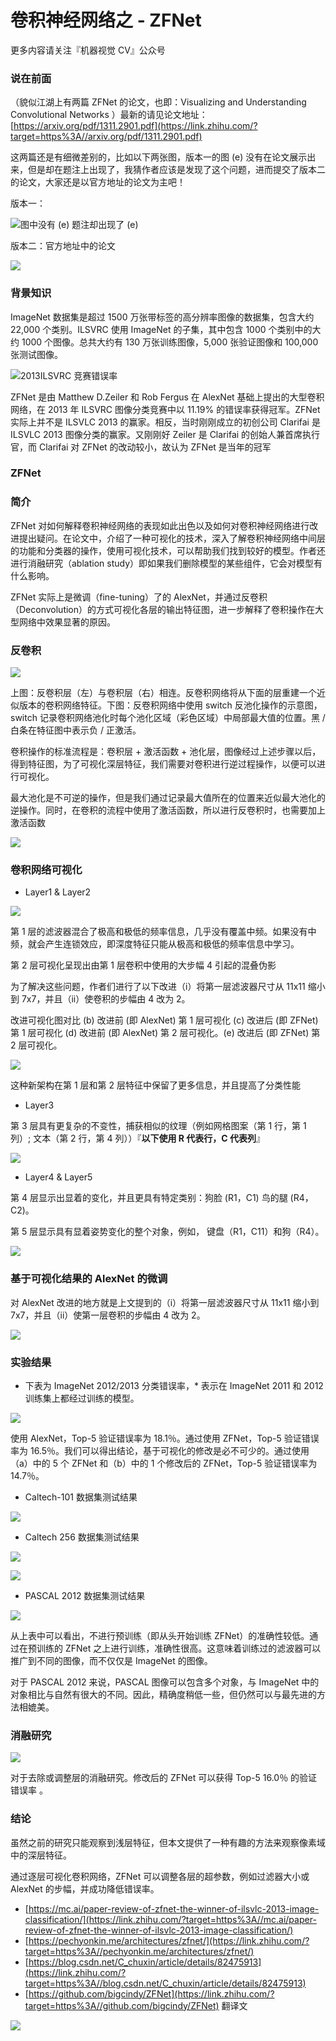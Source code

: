# 卷积神经网络之 - ZFNet

更多内容请关注『机器视觉 CV』公众号

### 说在前面

（貌似江湖上有两篇 ZFNet 的论文，也即：Visualizing and Understanding Convolutional Networks ）最新的请见论文地址：[https://arxiv.org/pdf/1311.2901.pdf](https://link.zhihu.com/?target=https%3A//arxiv.org/pdf/1311.2901.pdf)

这两篇还是有细微差别的，比如以下两张图，版本一的图 (e) 没有在论文展示出来，但是却在题注上出现了，我猜作者应该是发现了这个问题，进而提交了版本二的论文，大家还是以官方地址的论文为主吧！



版本一：

![图中没有 (e) 题注却出现了 (e)](https://pic3.zhimg.com/80/v2-fefb9099c9b0c04387a199060b10ae52_hd.png)



版本二：官方地址中的论文

![](https://pic3.zhimg.com/80/v2-61ab87fbe8e6fafa85b7d8f1ede946b2_hd.png)



### 背景知识

ImageNet 数据集是超过 1500 万张带标签的高分辨率图像的数据集，包含大约 22,000 个类别。ILSVRC 使用 ImageNet 的子集，其中包含 1000 个类别中的大约 1000 个图像。总共大约有 130 万张训练图像，5,000 张验证图像和 100,000 张测试图像。

![2013ILSVRC 竞赛错误率](https://pic1.zhimg.com/80/v2-7af32bbb3d05f4544b33c5f7bbe2aed8_hd.png)



ZFNet 是由 Matthew D.Zeiler 和 Rob Fergus 在 AlexNet 基础上提出的大型卷积网络，在 2013 年 ILSVRC 图像分类竞赛中以 11.19% 的错误率获得冠军。ZFNet 实际上并不是 ILSVLC 2013 的赢家。相反，当时刚刚成立的初创公司 Clarifai 是 ILSVLC 2013 图像分类的赢家。又刚刚好 Zeiler 是 Clarifai 的创始人兼首席执行官，而 Clarifai 对 ZFNet 的改动较小，故认为 ZFNet 是当年的冠军



### ZFNet

### 简介

ZFNet 对如何解释卷积神经网络的表现如此出色以及如何对卷积神经网络进行改进提出疑问。在论文中，介绍了一种可视化的技术，深入了解卷积神经网络中间层的功能和分类器的操作，使用可视化技术，可以帮助我们找到较好的模型。作者还进行消融研究（ablation study）即如果我们删除模型的某些组件，它会对模型有什么影响。

ZFNet 实际上是微调（fine-tuning）了的 AlexNet，并通过反卷积（Deconvolution）的方式可视化各层的输出特征图，进一步解释了卷积操作在大型网络中效果显著的原因。

### 反卷积

![](https://pic2.zhimg.com/v2-0160c88e28c864d683fb2970105384a5_b.png)



上图：反卷积层（左）与卷积层（右）相连。反卷积网络将从下面的层重建一个近似版本的卷积网络特征。下图：反卷积网络中使用 switch 反池化操作的示意图，switch 记录卷积网络池化时每个池化区域（彩色区域）中局部最大值的位置。黑 / 白条在特征图中表示负 / 正激活。

卷积操作的标准流程是：卷积层 + 激活函数 + 池化层，图像经过上述步骤以后，得到特征图，为了可视化深层特征，我们需要对卷积进行逆过程操作，以便可以进行可视化。

最大池化是不可逆的操作，但是我们通过记录最大值所在的位置来近似最大池化的逆操作。同时，在卷积的流程中使用了激活函数，所以进行反卷积时，也需要加上激活函数

![](https://pic2.zhimg.com/v2-d9a4632ddbc0884fde22f384ebf1f6f5_b.png)

### 卷积网络可视化

- Layer1 & Layer2

  

![](https://pic2.zhimg.com/v2-4a791620ad21632eda3882858d7e7b59_b.png)



第 1 层的滤波器混合了极高和极低的频率信息，几乎没有覆盖中频。如果没有中频，就会产生连锁效应，即深度特征只能从极高和极低的频率信息中学习。

第 2 层可视化呈现出由第 1 层卷积中使用的大步幅 4 引起的混叠伪影

为了解决这些问题，作者们进行了以下改进（i）将第一层滤波器尺寸从 11x11 缩小到 7x7，并且（ii）使卷积的步幅由 4 改为 2。

改进可视化图对比
(b) 改进前 (即 AlexNet) 第 1 层可视化
(c) 改进后 (即 ZFNet) 第 1 层可视化
(d) 改进前 (即 AlexNet) 第 2 层可视化。(e) 改进后 (即 ZFNet) 第 2 层可视化。

![](https://pic4.zhimg.com/v2-de9b9240a18e7566c3ed7d79dfd4c2b7_b.png)

这种新架构在第 1 层和第 2 层特征中保留了更多信息，并且提高了分类性能

- Layer3

第 3 层具有更复杂的不变性，捕获相似的纹理（例如网格图案（第 1 行，第 1 列）; 文本（第 2 行，第 4 列））『**以下使用 R 代表行，C 代表列**』

![](https://pic1.zhimg.com/v2-85f50ac7e57acf0fdd243be7a245dde0_b.png)

- Layer4 & Layer5

第 4 层显示出显着的变化，并且更具有特定类别：狗脸 (R1，C1) 鸟的腿 (R4，C2)。

第 5 层显示具有显着姿势变化的整个对象，例如， 键盘（R1，C11）和狗（R4）。

![](https://pic2.zhimg.com/v2-d245d6132a73f3bf2b9549a3c1db0f99_b.png)



### 基于可视化结果的 AlexNet 的微调



对 AlexNet 改进的地方就是上文提到的（i）将第一层滤波器尺寸从 11x11 缩小到 7x7，并且（ii）使第一层卷积的步幅由 4 改为 2。

![](https://pic4.zhimg.com/v2-2922515e65bb4c9589d39ccdb71f10eb_b.png)



### 实验结果

- 下表为 ImageNet 2012/2013 分类错误率，* 表示在 ImageNet 2011 和 2012 训练集上都经过训练的模型。

![](https://pic4.zhimg.com/v2-6632d855b4e1ea138feae0b01c16ab27_b.png)

使用 AlexNet，Top-5 验证错误率为 18.1％。通过使用 ZFNet，Top-5 验证错误率为 16.5％。我们可以得出结论，基于可视化的修改是必不可少的。通过使用（a）中的 5 个 ZFNet 和（b）中的 1 个修改后的 ZFNet，Top-5 验证错误率为 14.7％。

- Caltech-101 数据集测试结果

![](https://pic3.zhimg.com/v2-fb92a943309872dc3d1c184b87c81c06_b.png)

- Caltech 256 数据集测试结果

![](https://pic2.zhimg.com/v2-c192a84963d303d6ada234748059a35d_b.png)

![](https://pic4.zhimg.com/v2-1de6d43c0a8b286022d290ad8195ab1b_b.png)

- PASCAL 2012 数据集测试结果

![](https://pic3.zhimg.com/v2-c4660e512cf99fb202e13a918a240052_b.png)

从上表中可以看出，不进行预训练（即从头开始训练 ZFNet）的准确性较低。通过在预训练的 ZFNet 之上进行训练，准确性很高。这意味着训练过的滤波器可以推广到不同的图像，而不仅仅是 ImageNet 的图像。

对于 PASCAL 2012 来说，PASCAL 图像可以包含多个对象，与 ImageNet 中的对象相比与自然有很大的不同。因此，精确度稍低一些，但仍然可以与最先进的方法相媲美。



### 消融研究

![](https://pic3.zhimg.com/v2-a5edfc78687b4f276e75d771ab43677e_b.png)

对于去除或调整层的消融研究。修改后的 ZFNet 可以获得 Top-5 16.0％ 的验证错误率 。



### 结论

虽然之前的研究只能观察到浅层特征，但本文提供了一种有趣的方法来观察像素域中的深层特征。



通过逐层可视化卷积网络，ZFNet 可以调整各层的超参数，例如过滤器大小或 AlexNet 的步幅，并成功降低错误率。

- [https://mc.ai/paper-review-of-zfnet-the-winner-of-ilsvlc-2013-image-classification/](https://link.zhihu.com/?target=https%3A//mc.ai/paper-review-of-zfnet-the-winner-of-ilsvlc-2013-image-classification/)
- [https://pechyonkin.me/architectures/zfnet/](https://link.zhihu.com/?target=https%3A//pechyonkin.me/architectures/zfnet/)
- [https://blog.csdn.net/C_chuxin/article/details/82475913](https://link.zhihu.com/?target=https%3A//blog.csdn.net/C_chuxin/article/details/82475913)
- [https://github.com/bigcindy/ZFNet](https://link.zhihu.com/?target=https%3A//github.com/bigcindy/ZFNet) 翻译文

![](https://pic4.zhimg.com/v2-31667898f5a052ce544ecb27b94338b7_r.jpg)